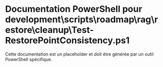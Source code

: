 # Documentation PowerShell pour development\scripts\roadmap\rag\restore\cleanup\Test-RestorePointConsistency.ps1

Cette documentation est un placeholder et doit être générée par un outil PowerShell spécifique.
